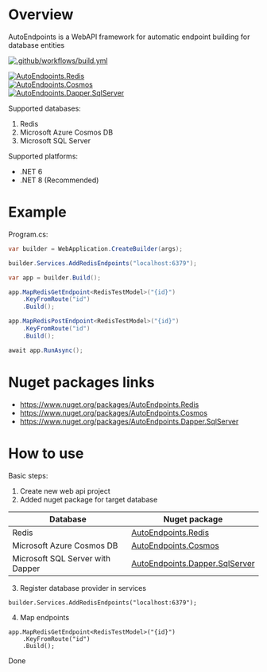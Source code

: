 # Overview

AutoEndpoints is a WebAPI framework for automatic endpoint building for database entities

[![.github/workflows/build.yml](https://github.com/Romfos/AutoEndpoints/actions/workflows/build.yml/badge.svg)](https://github.com/Romfos/AutoEndpoints/actions/workflows/build.yml)

[![AutoEndpoints.Redis](https://img.shields.io/nuget/v/AutoEndpoints.Redis?label=AutoEndpoints.Redis)](https://www.nuget.org/packages/AutoEndpoints.Redis)\
[![AutoEndpoints.Cosmos](https://img.shields.io/nuget/v/AutoEndpoints.Cosmos?label=AutoEndpoints.Cosmos)](https://www.nuget.org/packages/AutoEndpoints.Cosmos)\
[![AutoEndpoints.Dapper.SqlServer](https://img.shields.io/nuget/v/AutoEndpoints.Dapper.SqlServer?label=AutoEndpoints.Dapper.SqlServer)](https://www.nuget.org/packages/AutoEndpoints.Dapper.SqlServer)

Supported databases:
1) Redis
2) Microsoft Azure Cosmos DB
3) Microsoft SQL Server

Supported platforms:
 - .NET 6
 - .NET 8 (Recommended)

# Example

Program.cs:
```csharp
var builder = WebApplication.CreateBuilder(args);

builder.Services.AddRedisEndpoints("localhost:6379");

var app = builder.Build();

app.MapRedisGetEndpoint<RedisTestModel>("{id}")
    .KeyFromRoute("id")
    .Build();

app.MapRedisPostEndpoint<RedisTestModel>("{id}")
    .KeyFromRoute("id")
    .Build();

await app.RunAsync();
```

# Nuget packages links  
- https://www.nuget.org/packages/AutoEndpoints.Redis
- https://www.nuget.org/packages/AutoEndpoints.Cosmos
- https://www.nuget.org/packages/AutoEndpoints.Dapper.SqlServer

  
# How to use
Basic steps:
1) Create new web api project
2) Added nuget package for target database
   
| Database                         | Nuget package                                                                                   |
|----------------------------------|-------------------------------------------------------------------------------------------------|
| Redis                            | [AutoEndpoints.Redis](https://www.nuget.org/packages/AutoEndpoints.Redis)                       |
| Microsoft Azure Cosmos DB        | [AutoEndpoints.Cosmos](https://www.nuget.org/packages/AutoEndpoints.Cosmos)                     |
| Microsoft SQL Server with Dapper | [AutoEndpoints.Dapper.SqlServer](https://www.nuget.org/packages/AutoEndpoints.Dapper.SqlServer) |

3) Register database provider in services
```
builder.Services.AddRedisEndpoints("localhost:6379");
```
4) Map endpoints
```
app.MapRedisGetEndpoint<RedisTestModel>("{id}")
    .KeyFromRoute("id")
    .Build();
```
Done

